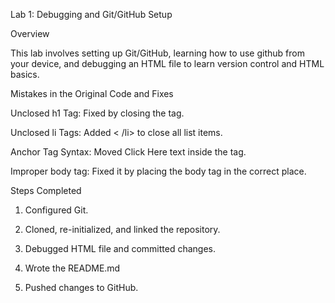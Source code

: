 Lab 1: Debugging and Git/GitHub Setup

Overview

This lab involves setting up Git/GitHub, learning how to use github from your device, and debugging an HTML file to learn version control and HTML basics.

Mistakes in the Original Code and Fixes

Unclosed h1 Tag: Fixed by closing the tag.

Unclosed li Tags: Added < /li> to close all list items.

Anchor Tag Syntax: Moved Click Here text inside the <a> tag.

Improper body tag: Fixed it by placing the body tag in the correct place.

Steps Completed

1. Configured Git.

2. Cloned, re-initialized, and linked the repository.

3. Debugged HTML file and committed changes.

4. Wrote the README.md

5. Pushed changes to GitHub.

